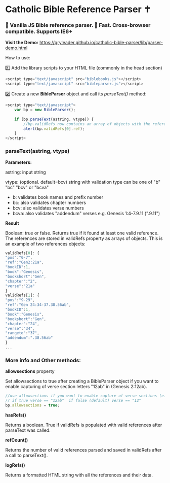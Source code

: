 #  Catholic Bible Reference Parser ✝️

### 💖 Vanilla JS Bible reference parser. 📜 Fast. Cross-browser compatible. Supports IE6+

**Visit the Demo:** https://gryleader.github.io/catholic-bible-parser/lib/parser-demo.html

How to use:

1️⃣  Add the library scripts to your HTML file (commonly in the head section)

```javascript
<script type="text/javascript" src="biblebooks.js"></script>
<script type="text/javascript" src="bibleparser.js"></script>
```

2️⃣ Create a new **BibleParser** object and call its *parseText()* method:

```javascript
<script type="text/javascript">
	var bp = new BibleParser();		
	
	if (bp.parseText(astring, vtype)) {
		//bp.validRefs now contains an array of objects with the references found in astring		
		alert(bp.validRefs[0].ref);
	}	
</script>
```

### parseText(astring, vtype)

**Parameters:**

astring: input string

vtype: (optional. default=bcv) string with validation type can be one of "b" "bc" "bcv" or "bcva"

- b: validates book names and prefix number      
- bc: also validates chapter numbers
- bcv: also validates verse numbers
- bcva: also validates "addendum" verses e.g. Genesis 1:4-7.9.11 (".9.11")
      
**Result** 

Boolean: true or false. Returns true if it found at least one valid reference.
The references are stored in validRefs property as arrays of objects. This is an example of two references objects:

```javascript
validRefs[0]: {
"pos":"0-7",
"ref":"Gen2:21a",
"bookID":1,
"book":"Genesis",
"bookshort":"Gen",
"chapter":"2",
"verse":"21a"
}
validRefs[1]: {
"pos":"9-29",
"ref":"Gen 24:34-37.38.56ab",
"bookID":1,
"book":"Genesis",
"bookshort":"Gen",
"chapter":"24",
"verse":"34",
"rangeto":"37",
"addendum":".38.56ab"
}
...
```

### More info and Other methods:

**allowsections** property

Set allowsections to true after creating a BibleParser object if you want to enable capturing of verse section letters "12ab" in (Genesis 2:12ab).

```javascript
//use allowsections if you want to enable capture of verse sections (e.g. Genesis 2:12ab)   
// if true verse == "12ab"	if false (default) verse == "12"
bp.allowsections = true;
```

**hasRefs()**

Returns a boolean. True if validRefs is populated with valid references after parseText was called. 

**refCount()**

Returns the number of valid references parsed and saved in validRefs after a call to parseText().

**logRefs()**

Returns a formatted HTML string with all the references and their data.

